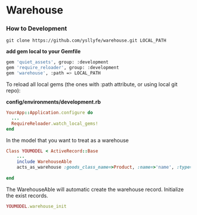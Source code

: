 # Warehouse


### How to Development

`git clone https://github.com/ysllyfe/warehouse.git LOCAL_PATH`

**add gem local to your Gemfile**

```bash
gem 'quiet_assets', group: :development
gem 'require_reloader', group: :development
gem 'warehouse', :path => LOCAL_PATH
```
To reload all local gems (the ones with :path attribute, or using local git repo):

**config/environments/development.rb**

```ruby
YourApp::Application.configure do
  ...
  RequireReloader.watch_local_gems!
end
```

In the model that you want to treat as a warehouse

```ruby
Class YOUMODEL < ActiveRecord::Base
    ...
    include WarehouseAble
    acts_as_warehouse :goods_class_name=>Product, :name=>'name', :type=>'chinese name of the model'
    
end
```
The WarehouseAble will automatic create the warehouse record.
Initialize the exist records.

```ruby
YOUMODEL.warehouse_init
```


